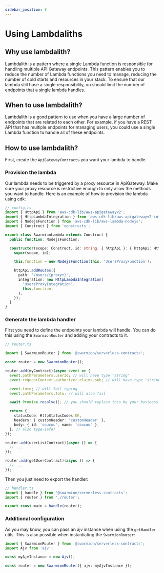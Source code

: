 ```yaml
---
sidebar_position: 8
---
```


# Using Lambdaliths

## Why use lambdalith?

Lambdalith is a pattern where a single Lambda function is responsible for handling multiple API Gateway endpoints. This pattern enables you to reduce the number of Lambda functions you need to manage, reducing the number of cold starts and resources in your stack.
To ensure that our lambda still hase a single responsibility, on should limit the number of endpoints that a single lambda handles.

## When to use lambdalith?

Lambdalith is a good pattern to use when you have a large number of endpoints that are related to each other. For example, if you have a REST API that has multiple endpoints for managing users, you could use a single Lambda function to handle all of these endpoints.

## How to use lambdalith?

First, create the `ApiGatewayContract`s you want your lambda to handle.

### Provision the lambda

Our lambda needs to be triggered by a proxy resource in ApiGateway. Make sure your proxy resource is restrictive enough to only allow the methods you want to handle.
Here is an example of how to provision the lambda using cdk:

```ts
// config.ts
import { HttpApi } from 'aws-cdk-lib/aws-apigatewayv2';
import { HttpLambdaIntegration } from 'aws-cdk-lib/aws-apigatewayv2-integrations';
import { NodejsFunction } from 'aws-cdk-lib/aws-lambda-nodejs';
import { Construct } from 'constructs';

export class SwarmionLambda extends Construct {
  public function: NodejsFunction;

  constructor(scope: Construct, id: string, { httpApi }: { httpApi: HttpApi }) {
    super(scope, id);

    this.function = new NodejsFunction(this, 'UsersProxyFunction');

    httpApi.addRoutes({
      path: '/users/{proxy+}',
      integration: new HttpLambdaIntegration(
        'UsersProxyIntegration',
        this.function,
      ),
    });
  }
}
```

### Generate the lambda handler

First you need to define the endpoints your lambda will handle. You can do this using the `SwarmionRouter` and adding your contracts to it.

```ts
// router.ts

import { SwarmionRouter } from '@swarmion/serverless-contracts';

const router = new SwarmionRouter();

router.add(myContract)(async event => {
  event.pathParameters.userId; // will have type 'string'
  event.requestContext.authorizer.claims.sub; // will have type 'string'

  event.toto; // will fail typing
  event.pathParameters.toto; // will also fail

  await Promise.resolve(); // you should replace this by your business logic

  return {
    statusCode: HttpStatusCodes.OK,
    headers: { customHeader: 'customHeader' },
    body: { id: 'coucou', name: 'coucou' },
  }; // also type-safe!
});

router.add(userListContract)(async () => {
  // ...
});

router.add(getUserContract)(async () => {
  // ...
});
```

Then you just need to export the handler:

```ts
// handler.ts
import { handle } from '@swarmion/serverless-contracts';
import { router } from './router';

export const main = handle(router);
```

### Additional configuration

As you may know, you can pass an ajv instance when using the `getHandler` utils. This is also possible when instantiating the `SwarmionRouter`:

```ts
import { SwarmionRouter } from '@swarmion/serverless-contracts';
import Ajv from 'ajv';

const myAjvInstance = new Ajv();

const router = new SwarmionRouter({ ajv: myAjvInstance });
```
